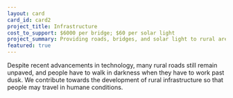```yaml
---
layout: card
card_id: card2
project_title: Infrastructure
cost_to_support: $6000 per bridge; $60 per solar light
project_summary: Providing roads, bridges, and solar light to rural areas.
featured: true
---
```

<p>Despite recent advancements in technology, many rural roads still remain unpaved, and people have to walk in darkness when they have to work past dusk. We contribute towards the development of rural infrastructure so that people may travel in humane conditions.</p>


